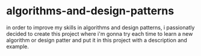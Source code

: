 # algorithms-and-design-patterns

in order to improve my skills in algorithms and design patterns, i passionatly decided to create this project where i'm gonna try each 
time to learn a new algorithm or design patter and put it in this project with a description and example.
